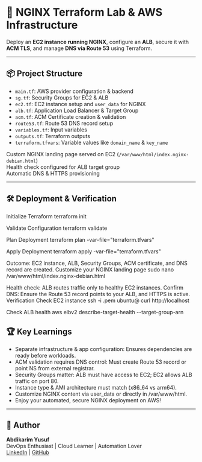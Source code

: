 # 🚀 NGINX Terraform Lab & AWS Infrastructure

Deploy an **EC2 instance running NGINX**, configure an **ALB**, secure it with **ACM TLS**, and manage **DNS via Route 53** using Terraform.

---

## 📦 Project Structure

- `main.tf`: AWS provider configuration & backend  
- `sg.tf`: Security Groups for EC2 & ALB  
- `ec2.tf`: EC2 instance setup and `user_data` for NGINX  
- `alb.tf`: Application Load Balancer & Target Group  
- `acm.tf`: ACM Certificate creation & validation  
- `route53.tf`: Route 53 DNS record setup  
- `variables.tf`: Input variables  
- `outputs.tf`: Terraform outputs  
- `terraform.tfvars`: Variable values like `domain_name` & `key_name`  

Custom NGINX landing page served on EC2 (`/var/www/html/index.nginx-debian.html`)  
Health check configured for ALB target group  
Automatic DNS & HTTPS provisioning  

---

## 🛠️ Deployment & Verification
Initialize Terraform
terraform init

Validate Configuration
terraform validate

Plan Deployment
terraform plan -var-file="terraform.tfvars"

Apply Deployment
terraform apply -var-file="terraform.tfvars"

Outcome:
EC2 instance, ALB, Security Groups, ACM certificate, and DNS record are created.
Customize your NGINX landing page
sudo nano /var/www/html/index.nginx-debian.html

Health check: ALB routes traffic only to healthy EC2 instances.
Confirm DNS: Ensure the Route 53 record points to your ALB, and HTTPS is active.
Verification
Check EC2 instance
ssh -i <your-key>.pem ubuntu@<ec2-public-ip>
curl http://localhost

Check ALB health
aws elbv2 describe-target-health --target-group-arn <target-group-arn>

## 🏆 Key Learnings

- Separate infrastructure & app configuration: Ensures dependencies are ready before workloads.
- ACM validation requires DNS control: Must create Route 53 record or point NS from external registrar.
- Security Groups matter: ALB must have access to EC2; EC2 allows ALB traffic on port 80.
- Instance type & AMI architecture must match (x86_64 vs arm64).
- Customize NGINX content via user_data or directly in /var/www/html.
- Enjoy your automated, secure NGINX deployment on AWS!

---

## 🌟 Author

**Abdikarim Yusuf**  
DevOps Enthusiast | Cloud Learner | Automation Lover  
[LinkedIn](https://www.linkedin.com/in/abdikarim-yusuf-2177b7185/) | [GitHub](https://github.com/abdikarimyusuf)